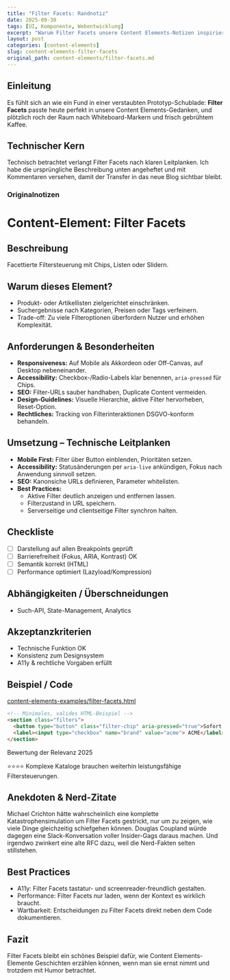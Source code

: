 ```yaml
---
title: "Filter Facets: Randnotiz"
date: 2025-09-30
tags: [UI, Komponente, Webentwicklung]
excerpt: "Warum Filter Facets unsere Content Elements-Notizen inspiriert."
layout: post
categories: [content-elements]
slug: content-elements-filter-facets
original_path: content-elements/filter-facets.md
---
```


## Einleitung
Es fühlt sich an wie ein Fund in einer verstaubten Prototyp-Schublade: **Filter Facets** passte heute perfekt in unsere Content Elements-Gedanken, und plötzlich roch der Raum nach Whiteboard-Markern und frisch gebrühtem Kaffee.

## Technischer Kern
Technisch betrachtet verlangt Filter Facets nach klaren Leitplanken. Ich habe die ursprüngliche Beschreibung unten angeheftet und mit Kommentaren versehen, damit der Transfer in das neue Blog sichtbar bleibt.

### Originalnotizen
# Content-Element: Filter Facets

## Beschreibung
Facettierte Filtersteuerung mit Chips, Listen oder Slidern.

## Warum dieses Element?
- Produkt- oder Artikellisten zielgerichtet einschränken.
- Suchergebnisse nach Kategorien, Preisen oder Tags verfeinern.
- Trade-off: Zu viele Filteroptionen überfordern Nutzer und erhöhen Komplexität.

## Anforderungen & Besonderheiten
- **Responsiveness:** Auf Mobile als Akkordeon oder Off-Canvas, auf Desktop nebeneinander.
- **Accessibility:** Checkbox-/Radio-Labels klar benennen, `aria-pressed` für Chips.
- **SEO:** Filter-URLs sauber handhaben, Duplicate Content vermeiden.
- **Design-Guidelines:** Visuelle Hierarchie, aktive Filter hervorheben, Reset-Option.
- **Rechtliches:** Tracking von Filterinteraktionen DSGVO-konform behandeln.

## Umsetzung – Technische Leitplanken
- **Mobile First:** Filter über Button einblenden, Prioritäten setzen.
- **Accessibility:** Statusänderungen per `aria-live` ankündigen, Fokus nach Anwendung sinnvoll setzen.
- **SEO:** Kanonsiche URLs definieren, Parameter whitelisten.
- **Best Practices:**
  - Aktive Filter deutlich anzeigen und entfernen lassen.
  - Filterzustand in URL speichern.
  - Serverseitige und clientseitige Filter synchron halten.

## Checkliste
- [ ] Darstellung auf allen Breakpoints geprüft
- [ ] Barrierefreiheit (Fokus, ARIA, Kontrast) OK
- [ ] Semantik korrekt (HTML)
- [ ] Performance optimiert (Lazyload/Kompression)

## Abhängigkeiten / Überschneidungen
- Such-API, State-Management, Analytics

## Akzeptanzkriterien
- Technische Funktion OK
- Konsistenz zum Designsystem
- A11y & rechtliche Vorgaben erfüllt

## Beispiel / Code
[content-elements-examples/filter-facets.html](../content-elements-examples/filter-facets.html)

```html
<!-- Minimales, valides HTML-Beispiel -->
<section class="filters">
  <button type="button" class="filter-chip" aria-pressed="true">Sofort lieferbar</button>
  <label><input type="checkbox" name="brand" value="acme"> ACME</label>
</section>
```

Bewertung der Relevanz 2025

⭐⭐⭐⭐ Komplexe Kataloge brauchen weiterhin leistungsfähige Filtersteuerungen.

## Anekdoten & Nerd-Zitate
Michael Crichton hätte wahrscheinlich eine komplette Katastrophensimulation um Filter Facets gestrickt, nur um zu zeigen, wie viele Dinge gleichzeitig schiefgehen können. Douglas Coupland würde dagegen eine Slack-Konversation voller Insider-Gags daraus machen. Und irgendwo zwinkert eine alte RFC dazu, weil die Nerd-Fakten selten stillstehen.

## Best Practices
- A11y: Filter Facets tastatur- und screenreader-freundlich gestalten.
- Performance: Filter Facets nur laden, wenn der Kontext es wirklich braucht.
- Wartbarkeit: Entscheidungen zu Filter Facets direkt neben dem Code dokumentieren.

## Fazit
Filter Facets bleibt ein schönes Beispiel dafür, wie Content Elements-Elemente Geschichten erzählen können, wenn man sie ernst nimmt und trotzdem mit Humor betrachtet.
